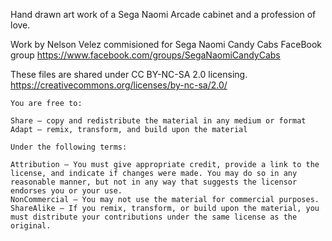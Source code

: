 Hand drawn art work of a Sega Naomi Arcade cabinet and a profession of love. 

Work by Nelson Velez commisioned for Sega Naomi Candy Cabs FaceBook group
https://www.facebook.com/groups/SegaNaomiCandyCabs

These files are shared under CC BY-NC-SA 2.0 licensing. 
https://creativecommons.org/licenses/by-nc-sa/2.0/

```
You are free to:

Share — copy and redistribute the material in any medium or format
Adapt — remix, transform, and build upon the material

Under the following terms:

Attribution — You must give appropriate credit, provide a link to the license, and indicate if changes were made. You may do so in any reasonable manner, but not in any way that suggests the licensor endorses you or your use.
NonCommercial — You may not use the material for commercial purposes.
ShareAlike — If you remix, transform, or build upon the material, you must distribute your contributions under the same license as the original.
```



